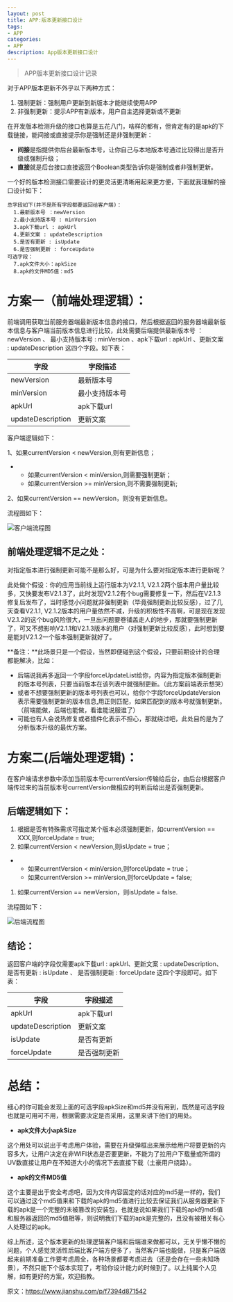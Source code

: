 ```yaml
---
layout: post
title: APP:版本更新接口设计
tags:
- APP
categories: 
- APP
description: App版本更新接口设计
---
```

> APP版本更新接口设计记录
>

<!-- more -->

对于APP版本更新不外乎以下两种方式：

1. 强制更新：强制用户更新到新版本才能继续使用APP
2. 非强制更新：提示APP有新版本，用户自主选择更新或不更新

在开发版本检测升级的接口也算是五花八门，啥样的都有，但肯定有的是apk的下载链接，能间接或直接提示你是强制还是非强制更新：

- **间接**是指提供你后台最新版本号，让你自己与本地版本号通过比较得出是否升级或强制升级；
- **直接**就是后台接口直接返回个Boolean类型告诉你是强制或者非强制更新。

一个好的版本检测接口需要设计的更灵活更清晰用起来更方便，下面就我理解的接口设计如下：

```
总字段如下(并不是所有字段都要返回给客户端)：
  1.最新版本号 ：newVersion
  2.最小支持版本号 : minVersion
  3.apk下载url : apkUrl
  4.更新文案 : updateDescription
  5.是否有更新 : isUpdate
  6.是否强制更新 : forceUpdate
可选字段：
  7.apk文件大小：apkSize
  8.apk的文件MD5值：md5
```

# **方案一（前端处理逻辑）：**

前端调用获取当前服务器端最新版本信息的接口，然后根据返回的服务器端最新版本信息与客户端当前版本信息进行比较，此处需要后端提供最新版本号 ：newVersion 、 最小支持版本号 : minVersion 、apk下载url : apkUrl 、更新文案 : updateDescription 这四个字段。如下表：

| 字段              | 字段描述       |
| ----------------- | -------------- |
| newVersion        | 最新版本号     |
| minVersion        | 最小支持版本号 |
| apkUrl            | apk下载url     |
| updateDescription | 更新文案       |

客户端逻辑如下：

1、如果currentVersion < newVersion,则有更新信息；

- - 如果currentVersion < minVersion,则需要强制更新；
  - 如果currentVersion >= minVersion,则不需要强制更新;

2、如果currentVersion == newVersion，则没有更新信息。

流程图如下：

![客户端流程图](https://huangzhanguo.github.io/assets/img/app/1.webp)

## **前端处理逻辑不足之处：**

对指定版本进行强制更新可能不是那么好，可是为什么要对指定版本进行更新呢？

此处做个假设：你的应用当前线上运行版本为V2.1.1, V2.1.2两个版本用户量比较多，又快要发布V2.1.3了，此时发现V2.1.2有个bug需要修复一下，然后在V2.1.3修复后发布了，当时感觉小问题就非强制更新（毕竟强制更新比较反感），过了几天查看V2.1.1, V2.1.2版本的用户量依然不减，升级的积极性不高啊，可是现在发现V2.1.2的这个bug风险很大，一旦出问题要卷铺盖走人的地步，那就要强制更新了，可又不想影响V2.1.1和V2.1.3版本的用户（对强制更新比较反感），此时想到要是能对V2.1.2一个版本强制更新就好了。

**备注：**此场景只是一个假设，当然即便碰到这个假设，只要前期设计的合理都能解决，比如：

- 后端说我再多返回一个字段forceUpdateList给你，内容为指定版本强制更新的版本号列表，只要当前版本在该列表中就强制更新。（此方案前端表示想哭）
- 或者不想要强制更新的版本号列表也可以，给你个字段forceUpdateVersion表示需要强制更新的版本信息,用正则匹配，如果匹配到的版本号就强制更新。（前端能做，后端也能做，看谁能说服谁了）
- 可能也有人会说热修复或者插件化表示不担心，那就绕过吧，此处目的是为了分析版本升级的最优方案。

# **方案二(后端处理逻辑)：**

在客户端请求参数中添加当前版本号currentVersion传输给后台，由后台根据客户端传过来的当前版本号currentVersion做相应的判断后给出是否强制更新。

## **后端逻辑如下：**

1. 根据是否有特殊需求可指定某个版本必须强制更新，如currentVersion == XXX,则forceUpdate = true;
2. 如果currentVersion < newVersion,则isUpdate = true；

- - 如果currentVersion < minVersion,则forceUpdate = true；
  - 如果currentVersion >= minVersion,则forceUpdate = false;

1. 如果currentVersion == newVersion，则isUpdate = false.

流程图如下：

![后端流程图](https://huangzhanguo.github.io/assets/img/app/2.webp)

## **结论：**

返回客户端的字段仅需要apk下载url : apkUrl、更新文案 : updateDescription、是否有更新 : isUpdate 、 是否强制更新 : forceUpdate 这四个字段即可。如下表：

| 字段              | 字段描述     |
| ----------------- | ------------ |
| apkUrl            | apk下载url   |
| updateDescription | 更新文案     |
| isUpdate          | 是否有更新   |
| forceUpdate       | 是否强制更新 |

# **总结：**

细心的你可能会发现上面的可选字段apkSize和md5并没有用到，既然是可选字段也就是可用可不用，根据需要决定是否采用，这里来讲下他们的用处。

- **apk文件大小apkSize**

这个用处可以说出于考虑用户体验，需要在升级弹框出来展示给用户将要更新的内容多大，让用户决定在非WIFI状态是否要更新，不能为了拉用户下载量或所谓的UV数直接让用户在不知道大小的情况下去直接下载（土豪用户绕路）。

- **apk的文件MD5值**

这个主要是出于安全考虑吧，因为文件内容固定的话对应的md5是一样的，我们可以通过这个md5值来和下载的apk的md5值进行比较去保证我们从服务器更新下载的apk是一个完整的未被篡改的安装包，也就是说如果我们下载的apk的md5值和服务器返回的md5值相等，则说明我们下载的apk是完整的，且没有被相关有心人处理过的apk。

综上所述，这个版本更新的处理逻辑客户端和后端谁来做都可以，无关乎懒不懒的问题，个人感觉灵活性后端比客户端方便多了，当然客户端也能做，只是客户端做起来前期准备工作要考虑周全，各种场景都要考虑进去（还是会存在一些未知场景），不然只能下个版本实现了，考验你设计能力的时候到了。以上纯属个人见解，如有更好的方案，欢迎指教。



原文：https://www.jianshu.com/p/f7394d871542